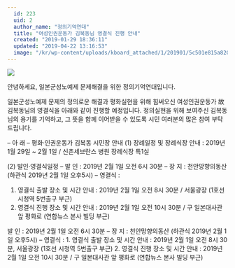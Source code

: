 ```yaml
---
  id: 223
  uid: 2
  author_name: "정의기억연대"
  title: "여성인권운동가 김복동님 영결식 진행 안내"
  created: "2019-01-29 18:36:11"
  updated: "2019-04-22 13:16:53"
  image: "/kr/wp-content/uploads/kboard_attached/1/201901/5c501e815a8202278952.jpg"
---
```

![](/kr/wp-content/uploads/kboard_attached/1/201901/5c501e815a8202278952.jpg)

안녕하세요, 일본군성노예제 문제해결을 위한 정의기억연대입니다. 

일본군성노예제 문제의 정의로운 해결과 평화실현을 위해 힘써오신 여성인권운동가 故 김복동님의 영결식을 아래와 같이 진행할 예정입니다. 
정의실현을 위해 보여주신 김복동님의 용기를 기억하고, 그 뜻을 함께 이어받을 수 있도록 시민 여러분의 많은 참여 부탁드립니다. 

– 아 래 –
평화·인권운동가 김복동 시민장 안내 
(1) 장례일정 및 장례식장 안내 : 2019년 1월 29일 ~ 2월 1일 
/ 신촌세브란스 병원 장례식장 특1실 

(2) 발인·영결식일정 
– 발 인 : 2019년 2월 1일 오전 6시 30분 
– 장 지 : 천안망향의동산 (하관식 2019년 2월 1일 오후5시) 
– 영결식 : 
1. 영결식 출발 장소 및 시간 안내 : 2019년 2월 1일 오전 8시 30분 / 
서울광장 (1호선 시청역 5번출구 부근) 
2. 영결식 진행 장소 및 시간 안내 : 2019년 2월 1일 오전 10시 30분 / 
구 일본대사관 앞 평화로 (연합뉴스 본사 빌딩 부근) 

발 인 : 2019년 2월 1일 오전 6시 30분 – 장 지 : 천안망향의동산 (하관식 2019년 2월 1일 오후5시) – 영결식 : 1. 영결식 출발 장소 및 시간 안내 : 2019년 2월 1일 오전 8시 30분, 서울광장 (1호선 시청역 5번출구 부근) 2. 영결식 진행 장소 및 시간 안내 : 2019년 2월 1일 오전 10시 30분 / 구 일본대사관 앞 평화로 (연합뉴스 본사 빌딩 부근)